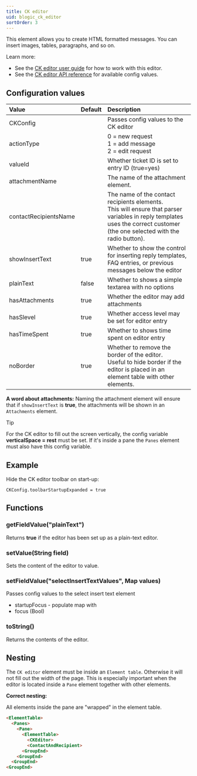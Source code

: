 ```yaml
---
title: CK editor
uid: blogic_ck_editor
sortOrder: 3
---
```

This element allows you to create HTML formatted messages. You can insert images, tables, paragraphs, and so on.

Learn more:

* See the [CK editor user guide](http://docs.cksource.com/CKEditor_3.x/Users_Guide) for how to work with this editor.
* See the [CK editor API reference](http://docs.cksource.com/ckeditor_api/symbols/CKEDITOR.config.html) for available config values.

## Configuration values

| Value             | Default | Description                             |
|:------------------|:--------|:-------------------------------|
| CKConfig          |         | Passes config values to the CK editor |
| actionType        |         | 0 = new request<br/>1 = add message<br/> 2 = edit request |
| valueId           |         | Whether ticket ID is set to entry ID (true=yes) |
| attachmentName    |         | The name of the attachment element. |
| contactRecipientsName |     | The name of the contact recipients elements.<br/>This will ensure that parser variables in reply templates uses the correct customer (the one selected with the radio button). |
| showInsertText    | true    | Whether to show the control for inserting reply templates, FAQ entries, or previous messages below the editor |
| plainText         | false   | Whether to shows a simple textarea with no options |
| hasAttachments    | true    | Whether the editor may add attachments |
| hasSlevel         | true    | Whether access level may be set for editor entry |
| hasTimeSpent      | true    | Whether to shows time spent on editor entry |
| noBorder          | true    | Whether to remove the border of the editor.<br />Useful to hide border if the editor is placed in an element table with other elements. |

**A word about attachments:**
Naming the attachment element will ensure that if `showInsertText` is **true**, the attachments will be shown in an `Attachments` element.

> [!TIP]
> For the CK editor to fill out the screen vertically, the config variable **verticalSpace = rest** must be set. If it's inside a pane the `Panes` element must also have this config variable.

## Example

Hide the CK editor toolbar on start-up:

```crmscript
CKConfig.toolbarStartupExpanded = true
```

## Functions

### getFieldValue("plainText")

Returns **true** if the editor has been set up as a plain-text editor.

### setValue(String field)

Sets the content of the editor to value.

### setFieldValue("selectInsertTextValues", Map values)

Passes config values to the select insert text element

* startupFocus - populate map with
* focus (Bool)

### toString()

Returns the contents of the editor.

## Nesting

The `CK editor` element must be inside an `Element table`. Otherwise it will not fill out the width of the page. This is especially important when the editor is located inside a `Pane` element together with other elements.

**Correct nesting:**

All elements inside the pane are "wrapped" in the element table.

```html
<ElementTable>
  <Panes>
    <Pane>
      <ElementTable>
        <CKEditor>
        <ContactAndRecipient>
      <GroupEnd>
    <GroupEnd>
  <GroupEnd>
<GroupEnd>
```
